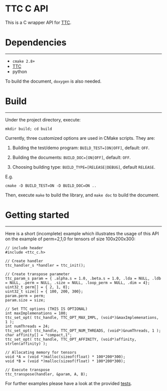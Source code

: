 # TTC C API #

This is a C wrapper API for [TTC](https://github.com/HPAC/TTC).

# Dependencies
--------------

* `cmake 2.8+`
* [TTC](https://github.com/HPAC/TTC)
* python

To build the document, `doxygen` is also needed.

# Build
--------------

Under the project directory, execute:

```shell
mkdir build; cd build
```

Currently, three customized options are used in CMake scripts. They are:

1. Building the test/demo program: `BUILD_TEST=[ON|OFF]`, default: `OFF`.

2. Building the documents: `BUILD_DOC=[ON|OFF]`, default: `OFF`.

3. Choosing building type: `BUILD_TYPE=[RELEASE|DEBUG]`, default `RELEASE`.

E.g.

```shell
cmake -D BUILD_TEST=ON -D BUILD_DOC=ON ..
```

Then, execute `make` to build the library, and `make doc` to build the document.

# Getting started
--------------

Here is a short (incomplete) example which illustrates the usage of this API on
the example of perm=2,1,0 for tensors of size 100x200x300:

    // include header
    #include <ttc_c.h>

    // Create handler
    ttc_handler_s *handler = ttc_init();

    // Create transpose parameter
    ttc_param_s param = { .alpha.s = 1.0, .beta.s = 1.0, .lda = NULL, .ldb = NULL, .perm = NULL, .size = NULL, .loop_perm = NULL, .dim = 4};
    uint32_t perm[] = { 2, 1, 0};
    uint32_t size[] = { 100, 200, 300};
    param.perm = perm;
    param.size = size;

    // Set TTC options (THIS IS OPTIONAL)
    int maxImplemenations = 100;
    ttc_set_opt( ttc_handle, TTC_OPT_MAX_IMPL, (void*)&maxImplemenations, 1 );
    int numThreads = 24;
    ttc_set_opt( ttc_handle, TTC_OPT_NUM_THREADS, (void*)&numThreads, 1 );
    char affinity[] = "compact,1";
    ttc_set_opt( ttc_handle, TTC_OPT_AFFINITY, (void*)affinity, strlen(affinity) );

    // Allocating memory for tensors
    void *A = (void *)malloc(sizeof(float) * 100*200*300);
    void *B = (void *)malloc(sizeof(float) * 100*200*300);

    // Execute transpose
    ttc_transpose(handler, &param, A, B);

For further examples please have a look at the provided [tests](https://github.com/HPAC/TTC-C/blob/master/test/jit-test.c).
